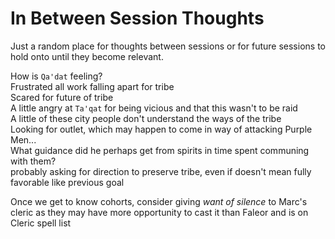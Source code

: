 # In Between Session Thoughts

Just a random place for thoughts between sessions or for future sessions to hold onto until they become relevant.

How is `Qa'dat` feeling?  
Frustrated all work falling apart for tribe  
Scared for future of tribe  
A little angry at `Ta'qat` for being vicious and that this wasn't to be raid  
A little of these city people don't understand the ways of the tribe  
Looking for outlet, which may happen to come in way of attacking Purple Men...  
What guidance did he perhaps get from spirits in time spent communing with them?  
probably asking for direction to preserve tribe, even if doesn't mean fully favorable like previous goal  

Once we get to know cohorts, consider giving _want of silence_ to Marc's cleric as they may have more opportunity to cast it than Faleor and is on Cleric spell list  
